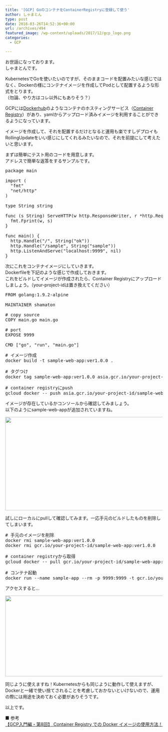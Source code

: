 ```yaml
---
title: '[GCP] GoのコンテナをContainerRegistryに登録して使う'
author: しゃまとん
type: post
date: 2018-03-26T14:52:36+00:00
url: /archives/494
featured_image: /wp-content/uploads/2017/12/gcp_logo.png
categories:
  - GCP

---
```

お世話になっております。  
しゃまとんです。

KubernetesでGoを使いたいのですが、そのままコードを配置みたいな感じではなく、Dockerの様にコンテナイメージを作成してPodとして配置するような形式をとります。  
（勿論、やり方はコレ以外にもありそう？）

GCPには[Dockerhub][1]のようなコンテナのホスティングサービス（[Container Registry][2]）があり、yamlからアップロード済みイメージを利用することができるようになっています。

イメージを作成して、それを配置するだけとなると運用も楽ですしデプロイもRollingUpdateをいい感じにしてくれるみたいなので、それを前提にして考えたいと思います。

まずは簡単にテスト用のコードを用意します。  
アドレスで簡単な返答をするサンプルです。

<pre class="lang:go decode:true " title="main.go">package main

import (
  "fmt"
  "net/http"
)

type String string

func (s String) ServeHTTP(w http.ResponseWriter, r *http.Request) {
  fmt.Fprint(w, s)
}

func main() {
  http.Handle("/", String("ok"))
  http.Handle("/sample", String("sample"))
  http.ListenAndServe("localhost:9999", nil)
}
</pre>

次にこれをコンテナイメージにしていきます。  
Dockerfileを下記のような感じで作成しておきます。  
これをビルドしてイメージが作成されたら、Container Registryにアップロードしましょう。（your-project-idは置き換えてください）

<pre class="lang:default decode:true" title="Dockerfile">FROM golang:1.9.2-alpine

MAINTAINER shamaton

# copy source
COPY main.go main.go

# port
EXPOSE 9999

CMD ["go", "run", "main.go"]</pre>

<pre class="lang:default decode:true"># イメージ作成
docker build -t sample-web-app:ver1.0.0 .

# タグつけ
docker tag sample-web-app:ver1.0.0 asia.gcr.io/your-project-id/sample-web-app:ver1.0.0

# container registryにpush
gcloud docker -- push asia.gcr.io/your-project-id/sample-web-app:ver1.0.0</pre>

イメージが存在しているかコンソールから確認してみましょう。  
以下のようにsample-web-appが追加されていますね。

[<img src="https://shamaton.orz.hm/blog/wp-content/uploads/2017/12/container_registry.png" alt="" width="1013" height="298" class="aligncenter size-full wp-image-509" />][3]

試しにローカルにpullして確認してみます。一応手元のビルドしたものを削除してしまいます。

<pre class="lang:default decode:true"># 手元のイメージを削除
docker rmi sample-web-app:ver1.0.0
docker rmi gcr.io/your-project-id/sample-web-app:ver1.0.0

# container registryから取得
gcloud docker -- pull gcr.io/your-project-id/sample-web-app:ver1.0.0

# コンテナ起動
docker run --name sample-app --rm -p 9999:9999 -t gcr.io/your-project-id/sample-web-app:ver1.0.0</pre>

アクセスすると&#8230;

[<img src="https://shamaton.orz.hm/blog/wp-content/uploads/2017/12/access.png" alt="" width="546" height="258" class="aligncenter size-full wp-image-508" />][4]

同じように使えますね！Kubernetesからも同じように動作して使えますが、Dockerと一緒で使い捨てされることを考慮しておかないといけないので、運用の際には用途を決めておく必要がありそうです。

以上です。

■ 参考  
<a href="https://www.topgate.co.jp/gcp08-how-to-use-docker-image-container-registry" target="_blank" rel="noopener">【GCP入門編・第8回】 Container Registry での Docker イメージの使用方法！</a>

&nbsp;

 [1]: https://hub.docker.com/
 [2]: https://cloud.google.com/container-registry/?hl=ja
 [3]: https://shamaton.orz.hm/blog/wp-content/uploads/2017/12/container_registry.png
 [4]: https://shamaton.orz.hm/blog/wp-content/uploads/2017/12/access.png